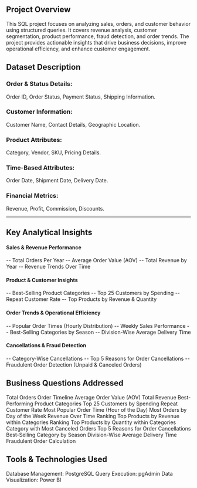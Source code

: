 ## Project Overview
This SQL project focuses on analyzing sales, orders, and customer behavior using structured queries. It covers revenue analysis, customer segmentation, product performance, fraud detection, and order trends. The project provides actionable insights that drive business decisions, improve operational efficiency, and enhance customer engagement.


## Dataset Description

### Order & Status Details:
Order ID, Order Status, Payment Status, Shipping Information.
### Customer Information:
Customer Name, Contact Details, Geographic Location.
### Product Attributes:
Category, Vendor, SKU, Pricing Details.
### Time-Based Attributes:
Order Date, Shipment Date, Delivery Date.
### Financial Metrics:
Revenue, Profit, Commission, Discounts.

-----------

## Key Analytical Insights

#### Sales & Revenue Performance
-- Total Orders Per Year
-- Average Order Value (AOV)
-- Total Revenue by Year
-- Revenue Trends Over Time
#### Product & Customer Insights
-- Best-Selling Product Categories
-- Top 25 Customers by Spending
-- Repeat Customer Rate
-- Top Products by Revenue & Quantity
#### Order Trends & Operational Efficiency
-- Popular Order Times (Hourly Distribution)
-- Weekly Sales Performance
-- Best-Selling Categories by Season
-- Division-Wise Average Delivery Time
#### Cancellations & Fraud Detection
-- Category-Wise Cancellations
-- Top 5 Reasons for Order Cancellations
-- Fraudulent Order Detection (Unpaid & Canceled Orders)


## Business Questions Addressed
 Total Orders
 Order Timeline
 Average Order Value (AOV)
 Total Revenue
 Best-Performing Product Categories
 Top 25 Customers by Spending
 Repeat Customer Rate
 Most Popular Order Time (Hour of the Day)
 Most Orders by Day of the Week
 Revenue Over Time
 Ranking Top Products by Revenue within Categories
 Ranking Top Products by Quantity within Categories
 Category with Most Canceled Orders
 Top 5 Reasons for Order Cancellations
 Best-Selling Category by Season
 Division-Wise Average Delivery Time
 Fraudulent Order Calculation


## Tools & Technologies Used

Database Management: PostgreSQL
Query Execution: pgAdmin
Data Visualization: Power BI
